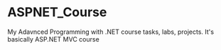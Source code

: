 # ASPNET_Course
My Adavnced Programming with .NET course tasks, labs, projects. It's basically ASP.NET MVC course
